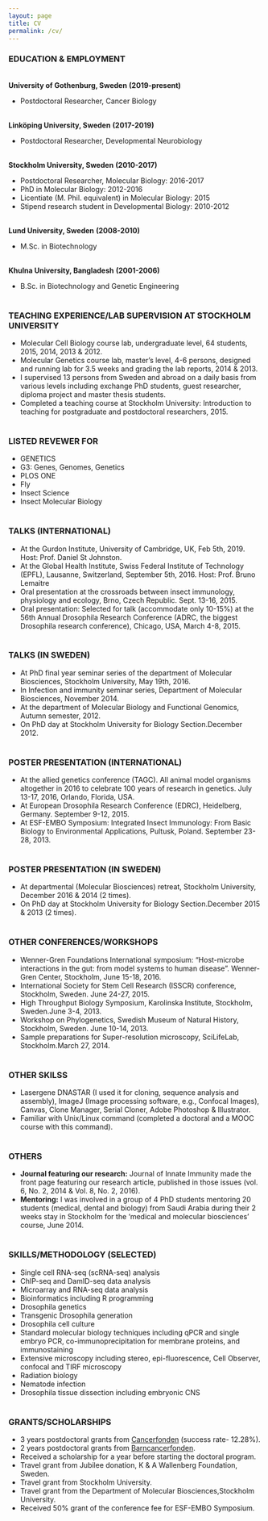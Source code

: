```yaml
---
layout: page
title: CV
permalink: /cv/
---
```

### EDUCATION & EMPLOYMENT

<br><b>University of Gothenburg, Sweden</b>                              <b>(2019-present)</b><br>
- Postdoctoral Researcher, Cancer Biology

<br><b>Linköping University, Sweden</b>						        <b>(2017-2019)</b><br>
- Postdoctoral Researcher, Developmental Neurobiology

<br><b>Stockholm University, Sweden</b>						        <b>(2010-2017)</b><br>
- Postdoctoral Researcher, Molecular Biology: 2016-2017
- PhD in Molecular Biology: 2012-2016
- Licentiate (M. Phil. equivalent) in Molecular Biology: 2015
- Stipend research student in Developmental Biology: 2010-2012

<br><b>Lund University, Sweden</b>						              <b>(2008-2010)</b><br>
- M.Sc. in Biotechnology

<br><b>Khulna University, Bangladesh</b>						    <b>(2001-2006)</b><br>
- B.Sc. in Biotechnology and Genetic Engineering<br><br>

### TEACHING EXPERIENCE/LAB SUPERVISION AT STOCKHOLM UNIVERSITY
- Molecular Cell Biology course lab, undergraduate level, 64 students, 2015, 2014, 2013 & 2012.<br>
- Molecular Genetics course lab, master’s level, 4-6 persons, designed and running lab for 3.5 weeks and grading the lab reports, 2014 & 2013.<br>
- I supervised 13 persons from Sweden and abroad on a daily basis from various levels including exchange PhD students, guest researcher, diploma project and master thesis students.<br>
- Completed a teaching course at Stockholm University: Introduction to teaching for postgraduate and postdoctoral researchers, 2015.<br><br>

### LISTED REVEWER FOR
- GENETICS
- G3: Genes, Genomes, Genetics	
- PLOS ONE
- Fly
- Insect Science	
- Insect Molecular Biology<br><br>


### TALKS (INTERNATIONAL)
- At the Gurdon Institute, University of Cambridge, UK, Feb 5th, 2019. Host: Prof. Daniel St Johnston.
- At the Global Health Institute, Swiss Federal Institute of Technology (EPFL), Lausanne, Switzerland, September 5th, 2016. Host: Prof. Bruno Lemaitre
- Oral presentation at the crossroads between insect immunology, physiology and ecology, Brno, Czech Republic. Sept. 13-16, 2015.
- Oral presentation: Selected for talk (accommodate only 10-15%) at the 56th Annual Drosophila Research Conference (ADRC, the biggest Drosophila research conference), Chicago, USA, March 4-8, 2015.<br><br>

### TALKS (IN SWEDEN)
- At PhD final year seminar series of the department of Molecular Biosciences, Stockholm University, May 19th, 2016.
- In Infection and immunity seminar series, Department of Molecular Biosciences, November 2014.
- At the department of Molecular Biology and Functional Genomics, Autumn semester, 2012.
- On PhD day at Stockholm University for Biology Section.December 2012.<br><br>

### POSTER PRESENTATION (INTERNATIONAL)
- At the allied genetics conference (TAGC). All animal model organisms altogether in 2016 to celebrate 100 years of research in genetics. July 13-17, 2016, Orlando, Florida, USA.
- At European Drosophila Research Conference (EDRC), Heidelberg, Germany. September 9-12, 2015.
- At ESF-EMBO Symposium: Integrated Insect Immunology: From Basic Biology to Environmental Applications, Pultusk, Poland. September 23-28, 2013.<br><br>

### POSTER PRESENTATION (IN SWEDEN)
- At departmental (Molecular Biosciences) retreat, Stockholm University, December 2016 & 2014 (2 times).
- On PhD day at Stockholm University for Biology Section.December 2015 & 2013 (2 times).<br><br>

### OTHER CONFERENCES/WORKSHOPS
- Wenner-Gren Foundations International symposium: “Host-microbe interactions in the gut: from model systems to human disease”. Wenner-Gren Center, Stockholm, June 15-18, 2016.
- International Society for Stem Cell Research (ISSCR) conference, Stockholm, Sweden. June 24-27, 2015.
- High Throughput Biology Symposium, Karolinska Institute, Stockholm, Sweden.June 3-4, 2013.
- Workshop on Phylogenetics, Swedish Museum of Natural History, Stockholm, Sweden. June 10-14, 2013.
- Sample preparations for Super-resolution microscopy, SciLifeLab, Stockholm.March 27, 2014.<br><br>

### OTHER SKILSS
- Lasergene DNASTAR (I used it for cloning, sequence analysis and assembly), ImageJ (Image processing software, e.g., Confocal Images), Canvas, Clone Manager, Serial Cloner, Adobe Photoshop & Illustrator. 
- Familiar with Unix/Linux command (completed a doctoral and a MOOC course with this command).<br><br>

### OTHERS
- <b> Journal featuring our research:</b> Journal of Innate Immunity made the front page featuring our research article, published in those issues (vol. 6, No. 2, 2014 & Vol. 8, No. 2, 2016).
- <b> Mentoring:</b> I was involved in a group of 4 PhD students mentoring 20 students (medical, dental and biology) from Saudi Arabia during their 2 weeks stay in Stockholm for the ‘medical and molecular biosciences’ course, June 2014.<br><br>

### SKILLS/METHODOLOGY (SELECTED)
- Single cell RNA-seq (scRNA-seq) analysis
- ChIP-seq and DamID-seq data analysis
- Microarray and RNA-seq data analysis
- Bioinformatics including R programming
- Drosophila genetics
- Transgenic Drosophila generation
- Drosophila cell culture
- Standard molecular biology techniques including qPCR and single embryo PCR, co-immunoprecipitation for 
membrane proteins, and immunostaining
- Extensive microscopy including stereo, epi-fluorescence, Cell Observer, confocal and TIRF microscopy
- Radiation biology
- Nematode infection
- Drosophila tissue dissection including embryonic CNS<br><br>

### GRANTS/SCHOLARSHIPS
- 3 years postdoctoral grants from <a href="https://www.cancerfonden.se/forskning/for-forskare/samtliga-anslagsbeslut">
  Cancerfonden</a> (success rate- 12.28%).
- 2 years postdoctoral grants from <a href="https://www.barncancerfonden.se/for-forskare/forskningsanslag/beviljade- forskningsanslag-och-tjanster/">Barncancerfonden</a>.
- Received a scholarship for a year before starting the doctoral program.
- Travel grant from Jubilee donation, K & A Wallenberg Foundation, Sweden. 
- Travel grant from Stockholm University. 
- Travel grant from the Department of Molecular Biosciences,Stockholm University. 
- Received 50% grant of the conference fee for ESF-EMBO Symposium.


